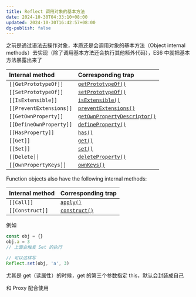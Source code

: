 ```yaml
---
title: Reflect 调用对象的基本方法
date: 2024-10-30T04:33:10+08:00
updated: 2024-10-30T16:42:57+08:00
dg-publish: false
---
```


之前是通过语法去操作对象，本质还是会调用对象的基本方法（Object internal methods）去实现（除了调用基本方法还会执行其他额外代码），ES6 中就把基本方法暴露出来了

| Internal method         | Corresponding trap                                           |
| :---------------------- | :----------------------------------------------------------- |
| `[[GetPrototypeOf]]`    | [`getPrototypeOf()`](https://developer.mozilla.org/en-US/docs/Web/JavaScript/Reference/Global_Objects/Proxy/Proxy/getPrototypeOf) |
| `[[SetPrototypeOf]]`    | [`setPrototypeOf()`](https://developer.mozilla.org/en-US/docs/Web/JavaScript/Reference/Global_Objects/Proxy/Proxy/setPrototypeOf) |
| `[[IsExtensible]]`      | [`isExtensible()`](https://developer.mozilla.org/en-US/docs/Web/JavaScript/Reference/Global_Objects/Proxy/Proxy/isExtensible) |
| `[[PreventExtensions]]` | [`preventExtensions()`](https://developer.mozilla.org/en-US/docs/Web/JavaScript/Reference/Global_Objects/Proxy/Proxy/preventExtensions) |
| `[[GetOwnProperty]]`    | [`getOwnPropertyDescriptor()`](https://developer.mozilla.org/en-US/docs/Web/JavaScript/Reference/Global_Objects/Proxy/Proxy/getOwnPropertyDescriptor) |
| `[[DefineOwnProperty]]` | [`defineProperty()`](https://developer.mozilla.org/en-US/docs/Web/JavaScript/Reference/Global_Objects/Proxy/Proxy/defineProperty) |
| `[[HasProperty]]`       | [`has()`](https://developer.mozilla.org/en-US/docs/Web/JavaScript/Reference/Global_Objects/Proxy/Proxy/has) |
| `[[Get]]`               | [`get()`](https://developer.mozilla.org/en-US/docs/Web/JavaScript/Reference/Global_Objects/Proxy/Proxy/get) |
| `[[Set]]`               | [`set()`](https://developer.mozilla.org/en-US/docs/Web/JavaScript/Reference/Global_Objects/Proxy/Proxy/set) |
| `[[Delete]]`            | [`deleteProperty()`](https://developer.mozilla.org/en-US/docs/Web/JavaScript/Reference/Global_Objects/Proxy/Proxy/deleteProperty) |
| `[[OwnPropertyKeys]]`   | [`ownKeys()`](https://developer.mozilla.org/en-US/docs/Web/JavaScript/Reference/Global_Objects/Proxy/Proxy/ownKeys) |

Function objects also have the following internal methods:

| Internal method | Corresponding trap                                                                                                      |
| :-------------- | :---------------------------------------------------------------------------------------------------------------------- |
| `[[Call]]`      | [`apply()`](https://developer.mozilla.org/en-US/docs/Web/JavaScript/Reference/Global_Objects/Proxy/Proxy/apply)         |
| `[[Construct]]` | [`construct()`](https://developer.mozilla.org/en-US/docs/Web/JavaScript/Reference/Global_Objects/Proxy/Proxy/construct) |

例如

```js
const obj = {}
obj.a = 3
// 上面会触发 Set 的执行

// 可以这样写
Reflect.set(obj, 'a', 3)
```

尤其是 get（读属性）的时候，get 的第三个参数指定 this，默认会封装成自己

和 Proxy 配合使用
